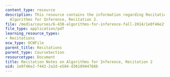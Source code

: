 ```yaml
---
content_type: resource
description: This resource contains the information regarding Recitation Notes on
  Algorithms for Inference, Recitation 2.
file: /media/courses/6-438-algorithms-for-inference-fall-2014/1e0f46e2f4422a2de584d3618944766b_MIT6_438F14_rec2.pdf
file_type: application/pdf
learning_resource_types:
- Recitations
ocw_type: OCWFile
parent_title: Recitations
parent_type: CourseSection
resourcetype: Document
title: Recitation Notes on Algorithms for Inference, Recitation 2
uid: 1e0f46e2-f442-2a2d-e584-d3618944766b
---
```

